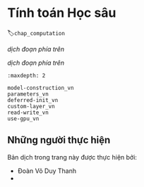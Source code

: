 <!-- ===================== Bắt đầu dịch ==================== -->

<!--
# Deep Learning Computation
-->

# Tính toán Học sâu
:label:`chap_computation`

<!--
Alongside giant datasets and powerful hardware, great software tools have played an indispensable role in the rapid progress of deep learning.
Starting with the pathbreaking Theano library released in 2007, flexible open-source tools have enabled researchers to rapidly prototype models 
avoiding repetitive work when recycling standard components while still maintaining the ability to make low-level modifications.
Over time, deep learning's libraries have evolved to offer increasingly coarse abstractions.
Just as semiconductor designers went from specifying transistors to logical circuits to writing code, 
neural networks researchers have moved from thinking about the behavior of individual artificial neurons to conceiving of networks in terms of whole layers, 
and now often design architectures with far coarser *blocks* in mind.
-->

*dịch đoạn phía trên*


<!--
So far, we have introduced some basic machine learning concepts, ramping up to fully-functional deep learning models.
In the last chapter, we implemented each component of a multilayer perceptron from scratch and even showed how to leverage MXNet's Gluon library to roll out the same models effortlessly.
To get you that far that fast, we *called upon* the libraries, but skipped over more advanced details about *how they work*.
In this chapter, we will peel back the curtain, digging deeper into the key components of deep learning computation, 
namely model construction, parameter access and initialization, designing custom layers and blocks, reading and writing models to disk, and leveraging GPUs to achieve dramatic speedups.
These insights will move you from *end user* to *power user*, giving you the tools needed to combine the reap the benefits of a mature deep learning library, 
while retaining the flexibility to implement more complex models, including those you invent yourself!
While this chapter does not introduce any new models or datasets, the advanced modeling chapters that follow rely heavily on these techniques.
-->

*dịch đoạn phía trên*

```toc
:maxdepth: 2

model-construction_vn
parameters_vn
deferred-init_vn
custom-layer_vn
read-write_vn
use-gpu_vn
```

<!-- ===================== Kết thúc dịch ==================== -->

## Những người thực hiện
Bản dịch trong trang này được thực hiện bởi:
<!--
Tác giả của mỗi Pull Request điền tên mình và tên những người review mà bạn thấy
hữu ích vào từng phần tương ứng. Mỗi dòng một tên, bắt đầu bằng dấu `*`.

Lưu ý:
* Nếu reviewer không cung cấp tên, bạn có thể dùng tên tài khoản GitHub của họ
với dấu `@` ở đầu. Ví dụ: @aivivn.

* Tên đầy đủ của các reviewer có thể được tìm thấy tại https://github.com/aivivn/d2l-vn/blob/master/docs/contributors_info.md
-->

* Đoàn Võ Duy Thanh
* 